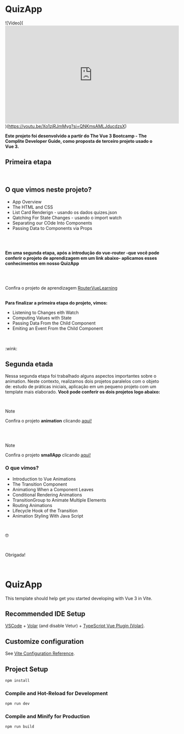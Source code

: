 # QuizApp

![Vídeo](<iframe width="560" height="315" src="https://www.youtube.com/embed/Xo1zjRJmMyg?si=QNKmsAMLJducdzsX" title="YouTube video player" frameborder="0" allow="accelerometer; autoplay; clipboard-write; encrypted-media; gyroscope; picture-in-picture; web-share" allowfullscreen></iframe>)(https://youtu.be/Xo1zjRJmMyg?si=QNKmsAMLJducdzsX)





**Este projeto foi desenvolvido a partir do The Vue 3 Bootcamp - The Complite Developer Guide, como proposta de terceiro projeto usado o Vue 3.**

## Primeira etapa

<br>

## O que vimos neste projeto?
- App Overview
- The HTML and CSS
- List Card Renderign - usando os dados quizes.json
- Qatching For State Changes - usando o import watch
- Separating our COde Into Components
- Passing Data to Components via Props

<br>
<br>

**Em uma segunda etapa, após a introdução do vue-router -que você pode conferir o projeto de aprendizagem em um link abaixo- aplicamos esses conhecimentos em nosso QuizApp**

<br>
<br>

Confira o projeto de aprendizagem [RouterVueLearning](https://github.com/AmandaMatar/RouterVueLearning)
<br>
<br>

**Para finalizar a primeira etapa do projeto, vimos:**
- Listening to Changes eith Watch
- Computing Values with State
- Passing Data From the Child Component
- Emiting an Event From the Child Component

<br>
<br>
 :wink:

## Segunda etada

Nessa segunda etapa foi trabalhado alguns aspectos importantes sobre o animation. Neste contexto, realizamos dois projetos paralelos com o objeto de: estudo de práticas iniciais, aplicação em um pequeno projeto com um template mais elaborado. **Você pode conferir os dois projetos logo abaixo:**

 <br>

> [!NOTE]
> Confira o projeto **animation** clicando [aqui!](https://github.com/AmandaMatar/animation)

<br>
<br>

> [!NOTE]
> Confira o projeto **smallApp** clicando [aqui!](https://github.com/AmandaMatar/smallApp)

### O que vimos?

- Introduction to Vue Animations
- The Transition Component
- Animationg When a Component Leaves
- Conditional Rendering Animations
- TransitionGroup to Animate Multiple Elements
- Routing Animations
- Lifecycle Hook of the Transition
- Animation Styling With Java Script

 <br>

:nerd_face:

 <br>

 Obrigada!

 <br>
 
 
# QuizApp

This template should help get you started developing with Vue 3 in Vite.

## Recommended IDE Setup

[VSCode](https://code.visualstudio.com/) + [Volar](https://marketplace.visualstudio.com/items?itemName=Vue.volar) (and disable Vetur) + [TypeScript Vue Plugin (Volar)](https://marketplace.visualstudio.com/items?itemName=Vue.vscode-typescript-vue-plugin).

## Customize configuration

See [Vite Configuration Reference](https://vitejs.dev/config/).

## Project Setup

```sh
npm install
```

### Compile and Hot-Reload for Development

```sh
npm run dev
```

### Compile and Minify for Production

```sh
npm run build
```
